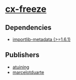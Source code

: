 # [cx-freeze](https://pypi.org/project/cx-freeze)

## Dependencies
- [importlib-metadata (>=1.6.1)](packages/i/importlib-metadata.md)



## Publishers
- [atuining](https://pypi.org/user/atuining)
- [marcelotduarte](https://pypi.org/user/marcelotduarte)

